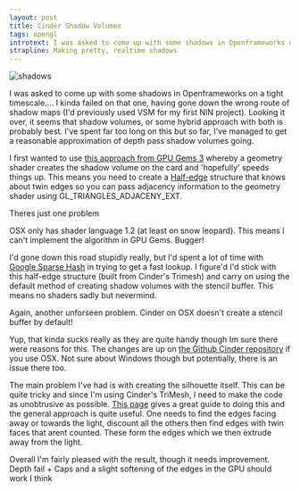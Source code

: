 ```yaml
--- 
layout: post
title: Cinder Shadow Volumes
tags: opengl
introtext: I was asked to come up with some shadows in Openframeworks on a tight timescale.... I kinda failed on that one, having gone down the wrong route of shadow maps (I'd previously used VSM for my first NIN project). Looking it over, it seems that shadow volumes, or some hybrid approach with both is probably best. I've spent far too long on this but so far, I've managed to get a reasonable approximation of depth pass shadow volumes going.
strapline: Making pretty, realtime shadows
---
```



![shadows](http://4.bp.blogspot.com/_WNXP2eEZSdg/TRDT5e0crCI/AAAAAAAAAw8/iYnYGi-neIE/s1600/shadow1.jpg)

<div class="clearfix"></div>

I was asked to come up with some shadows in Openframeworks on a tight timescale.... I kinda failed on that one, having gone down the wrong route of shadow maps (I'd previously used VSM for my first NIN project). Looking it over, it seems that shadow volumes, or some hybrid approach with both is probably best. I've spent far too long on this but so far, I've managed to get a reasonable approximation of depth pass shadow volumes going.


I first wanted to use <a href="http://http.developer.nvidia.com/GPUGems3/gpugems3_ch11.html">this approach from GPU Gems 3</a> whereby a geometry shader creates the shadow volume on the card and 'hopefully' speeds things up. This means you need to create a <a href="http://www.cgal.org/Manual/latest/doc_html/cgal_manual/HalfedgeDS/Chapter_main.html">Half-edge</a> structure that knows about twin edges so you can pass adjacency information to the geometry shader using GL_TRIANGLES_ADJACENY_EXT.

Theres just one problem

OSX only has shader language 1.2 (at least on snow leopard). This means I can't implement the algorithm in GPU Gems. Bugger!


I'd gone down this road stupidly really, but I'd spent a lot of time with <a href="http://code.google.com/p/google-sparsehash/">Google Sparse Hash</a> in trying to get a fast lookup. I figure'd I'd stick with this half-edge structure (built from Cinder's Trimesh) and carry on using the default method of creating shadow volumes with the stencil buffer. This means no shaders sadly but nevermind. 

Again, another unforseen problem. Cinder on OSX doesn't create a stencil buffer by default! 

Yup, that kinda sucks really as they are quite handy though Im sure there were reasons for this. The changes are up on <a href="https://github.com/cinder/Cinder/issuesissue/21">the Github Cinder repository</a> if you use OSX. Not sure about Windows though but potentially, there is an issue there too.


The main problem I've had is with creating the silhouette itself. This can be quite tricky and since I'm using Cinder's TriMesh, I need to make the code as unobtrusive as possible. <a href="http://prideout.net/blog/?p=54">This page</a> gives a great guide to doing this and the general approach is quite useful. One needs to find the edges facing away or towards the light, discount all the others then find edges with twin faces that arent counted. These form the edges which we then extrude away from the light. 


Overall I'm fairly pleased with the result, though it needs improvement. Depth fail + Caps and a slight softening of the edges in the GPU should work I think

